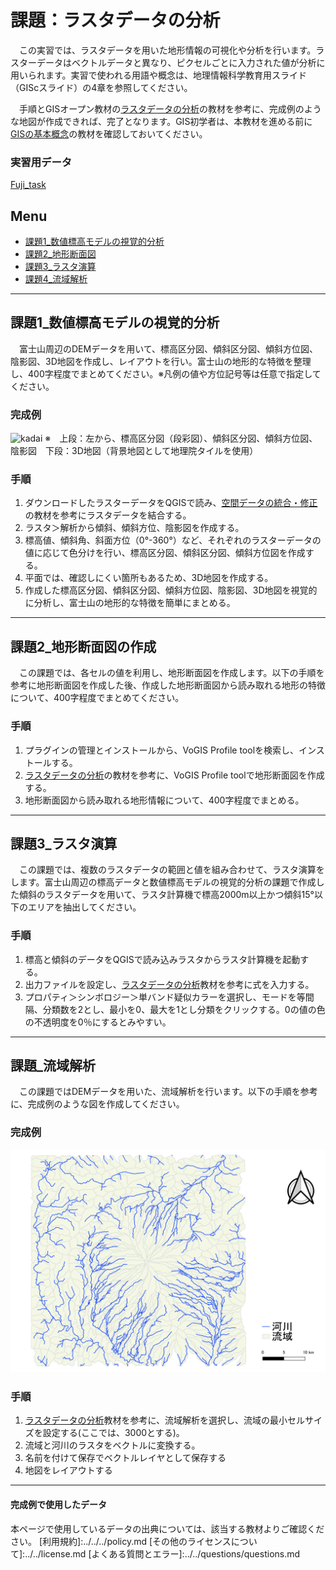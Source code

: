 # 課題：ラスタデータの分析
　この実習では、ラスタデータを用いた地形情報の可視化や分析を行います。ラスターデータはベクトルデータと異なり、ピクセルごとに入力された値が分析に用いられます。実習で使われる用語や概念は、地理情報科学教育用スライド（GIScスライド）の4章を参照してください。

　手順とGISオープン教材の[ラスタデータの分析]の教材を参考に、完成例のような地図が作成できれば、完了となります。GIS初学者は、本教材を進める前に[GISの基本概念]の教材を確認しておいてください。

### 実習用データ

[Fuji_task]

[Fuji_task]:https://github.com/gis-oer/datasets/raw/master/tasks/fuji_task.zip

**Menu**
--------
- [課題1_数値標高モデルの視覚的分析](#課題1_数値標高モデルの視覚的分析)
- [課題2_地形断面図](#課題2_地形断面図)
- [課題3_ラスタ演算](#課題3_ラスタ演算)
- [課題4_流域解析](#課題4_流域解析)
-----------------

## 課題1_数値標高モデルの視覚的分析
　富士山周辺のDEMデータを用いて、標高区分図、傾斜区分図、傾斜方位図、陰影図、3D地図を作成し、レイアウトを行い。富士山の地形的な特徴を整理し、400字程度でまとめてください。※凡例の値や方位記号等は任意で指定してください。

### 完成例
![kadai](pic/t15-1.png)
※　上段：左から、標高区分図（段彩図）、傾斜区分図、傾斜方位図、陰影図　下段：3D地図（背景地図として地理院タイルを使用）

### 手順
1. ダウンロードしたラスターデータをQGISで読み、[空間データの統合・修正]の教材を参考にラスタデータを結合する。
2. ラスタ＞解析から傾斜、傾斜方位、陰影図を作成する。
3. 標高値、傾斜角、斜面方位（0°-360°）など、それぞれのラスターデータの値に応じて色分けを行い、標高区分図、傾斜区分図、傾斜方位図を作成する。
4. 平面では、確認しにくい箇所もあるため、3D地図を作成する。
5. 作成した標高区分図、傾斜区分図、傾斜方位図、陰影図、3D地図を視覚的に分析し、富士山の地形的な特徴を簡単にまとめる。

--------

## 課題2_地形断面図の作成
　この課題では、各セルの値を利用し、地形断面図を作成します。以下の手順を参考に地形断面図を作成した後、作成した地形断面図から読み取れる地形の特徴について、400字程度でまとめてください。

### 手順
1. プラグインの管理とインストールから、VoGIS Profile toolを検索し、インストールする。
2. [ラスタデータの分析]の教材を参考に、VoGIS Profile toolで地形断面図を作成する。
3. 地形断面図から読み取れる地形情報について、400字程度でまとめる。

--------

## 課題3_ラスタ演算
　この課題では、複数のラスタデータの範囲と値を組み合わせて、ラスタ演算をします。富士山周辺の標高データと数値標高モデルの視覚的分析の課題で作成した傾斜のラスタデータを用いて、ラスタ計算機で標高2000m以上かつ傾斜15°以下のエリアを抽出してください。

### 手順
1. 標高と傾斜のデータをQGISで読み込みラスタからラスタ計算機を起動する。
2. 出力ファイルを設定し、[ラスタデータの分析]教材を参考に式を入力する。
3. プロパティ＞シンボロジー＞単バンド疑似カラーを選択し、モードを等間隔、分類数を2とし、最小を0、最大を1とし分類をクリックする。0の値の色の不透明度を0％にするとみやすい。

--------

## 課題_流域解析
　この課題ではDEMデータを用いた、流域解析を行います。以下の手順を参考に、完成例のような図を作成してください。

### 完成例
![kadai](pic/t15-2.png)

### 手順
1. [ラスタデータの分析]教材を参考に、流域解析を選択し、流域の最小セルサイズを設定する(ここでは、3000とする)。
2. 流域と河川のラスタをベクトルに変換する。
3. 名前を付けて保存でベクトルレイヤとして保存する
4. 地図をレイアウトする

--------

#### 完成例で使用したデータ
本ページで使用しているデータの出典については、該当する教材よりご確認ください。
[利用規約]:../../../policy.md
[その他のライセンスについて]:../../license.md
[よくある質問とエラー]:../../questions/questions.md

[GISの基本概念]:../../00/00.md
[QGISビギナーズマニュアル]:../../QGIS/QGIS.md
[GRASSビギナーズマニュアル]:../../GRASS/GRASS.md
[リモートセンシングとその解析]:../../06/06.md
[既存データの地図データと属性データ]:../../07/07.md
[空間データ]:../../08/08.md
[空間データベース]:../../09/09.md
[空間データの統合・修正]:../../10/10.md
[基本的な空間解析]:../../11/11.md
[ネットワーク分析]:../../12/12.md
[領域分析]:../../13/13.md
[点データの分析]:../../14/14.md
[ラスタデータの分析]:../../15/15.md
[傾向面分析]:../../16/16.md
[空間的自己相関]:../../17/17.md
[空間補間]:../../18/18.md
[空間相関分析]:../../19/19.md
[空間分析におけるスケール]:../../20/20.md
[視覚的伝達]:../../21/21.md
[参加型GISと社会貢献]:../../26/26.md

[地理院地図]:https://maps.gsi.go.jp
[e-Stat]:https://www.e-stat.go.jp/
[国土数値情報]:http://nlftp.mlit.go.jp/ksj/
[基盤地図情報]:http://www.gsi.go.jp/kiban/
[地理院タイル]:http://maps.gsi.go.jp/development/ichiran.html

[課題ページ_QGISビギナーズマニュアル]:../../tasks/t_qgis_entry.md
[課題ページ_GRASSビギナーズマニュアル]:../../tasks/t_grass_entry.md
[課題ページ_リモートセンシングとその解析]:../../tasks/t_06.md
[課題ページ_既存データの地図データと属性データ]:../../tasks/t_07.md
[課題ページ_空間データ]:../../tasks/t_08.md
[課題ページ_空間データベース]:../../tasks/t_09.md
[課題ページ_空間データの統合・修正]:../../tasks/t_10.md
[課題ページ_基本的な空間解析]:../../tasks/t_11.md
[課題ページ_ネットワーク分析]:../../tasks/t_12.md
[課題ページ_基本的な空間解析]:../../tasks/t_13.md
[課題ページ_点データの分析]:../../tasks/t_14.md
[課題ページ_ラスタデータの分析]:../../tasks/t_15.md
[課題ページ_空間補間]:../../tasks/t_18.md
[課題ページ_視覚的伝達]:../../tasks/t_21.md
[課題ページ_参加型GISと社会貢献]:../../tasks/t_26.md
